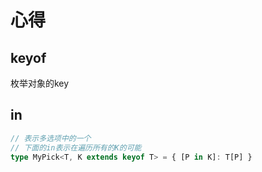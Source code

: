 # 心得
## keyof
枚举对象的key
## in

```ts
// 表示多选项中的一个
// 下面的in表示在遍历所有的K的可能
type MyPick<T, K extends keyof T> = { [P in K]: T[P] }

```